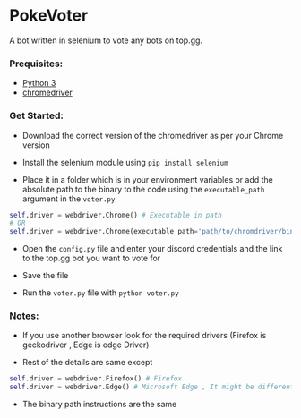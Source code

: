 # PokeVoter

A bot written in selenium to vote any bots on top.gg.

### Prequisites:
- [Python 3](https://www.python.org)
- [chromedriver](https://chromedriver.chromium.org)


### Get Started:
- Download the correct version of the chromedriver as per your Chrome version 

- Install the selenium module using `pip install selenium` 

- Place it in a folder which is in your environment variables or add the absolute path to the binary to the code using the `executable_path` argument in the `voter.py`

```python
self.driver = webdriver.Chrome() # Executable in path
# OR
self.driver = webdriver.Chrome(executable_path='path/to/chromdriver/binary') # Executable not in path
```
- Open the `config.py` file and enter your discord credentials and the link to the top.gg bot you want to vote for

- Save the file

- Run the `voter.py` file with `python voter.py`



### Notes:
 - If you use another browser look for the required drivers (Firefox is geckodriver , Edge is edge Driver)
 
 - Rest of the details are same except
```python
self.driver = webdriver.Firefox() # Firefox
self.driver = webdriver.Edge() # Microsoft Edge , It might be different I'm not sure
```
 - The binary path instructions are the same
